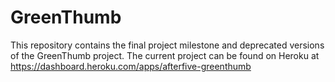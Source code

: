 # GreenThumb
This repository contains the final project milestone and deprecated versions of the GreenThumb project. The current project can be found on Heroku at https://dashboard.heroku.com/apps/afterfive-greenthumb
